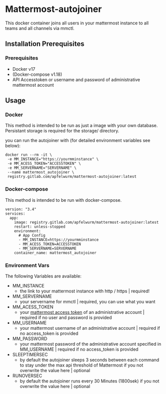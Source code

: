 # Mattermost-autojoiner
This docker container joins all users in your mattermost instance to all teams and all channels via mmctl.

## Installation Prerequisites

### Prerequisites

- Docker v17
- (Docker-compose v1.18)
- API Accesstoken or username and password of administrative mattermost account

## Usage

### Docker

This method is intended to be run as just a image with your own database. Persistant storage is required for the storage/ directory.

you can run the autojoiner with (for detailed environment variables see below):
```
docker run --rm -it \
 -e MM_INSTANCE="https://yourmminstance" \
 -e MM_ACESS_TOKEN="ACCESSTOKEN" \
 -e MM_SERVERNAME="SERVERNAME" \
 --name mattermost_autojoiner \
 registry.gitlab.com/apfelwurm/mattermost-autojoiner:latest

```

### Docker-compose

This method is intended to be run with docker-compose.

```
version: "3.4"
services:
  app:
    image: registry.gitlab.com/apfelwurm/mattermost-autojoiner:latest
    restart: unless-stopped
    environment:
      # App Config
      - MM_INSTANCE=https://yourmminstance
      - MM_ACESS_TOKEN=ACCESSTOKEN
      - MM_SERVERNAME=SERVERNAME
    container_name: mattermost_autojoiner

```


### Environment Vars
The following Variables are available:
- MM_INSTANCE
    - the link to your mattermost instance with http / https | required!
- MM_SERVERNAME
    - your servername for mmctl | required, you can use what you want 
- MM_ACESS_TOKEN
    - your [mattermost access token](https://docs.mattermost.com/developer/personal-access-tokens.html#) of an administrative account | required if no user and password is provided
- MM_USERNAME
    - your mattermost username of an administrative account | required if no access_token is provided
- MM_PASSWORD
    - your mattermost password of the administrative account specified in MM_USERNAME | required if no access_token is provided
- SLEEPTIMERSEC
    - by default the autojoiner sleeps 3 seconds between each command to stay under the max api threshold of Mattermost if you not overwrite the value here | optional
- RUNOVERSEC
    - by default the autojoiner runs every 30 Minutes (1800sek) if you not overwrite the value here | optional
  
